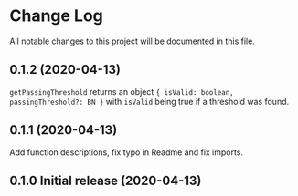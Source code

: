 # Change Log

All notable changes to this project will be documented in this file.

## 0.1.2 (2020-04-13)
`getPassingThreshold` returns an object `{ isValid: boolean, passingThreshold?: BN }` with `isValid` being true if a threshold was found.

## 0.1.1 (2020-04-13)
Add function descriptions, fix typo in Readme and fix imports.

## 0.1.0 Initial release (2020-04-13)